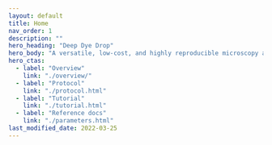 ```yaml
---
layout: default
title: Home
nav_order: 1
description: ""
hero_heading: "Deep Dye Drop"
hero_body: "A versatile, low-cost, and highly reproducible microscopy assay that uses sequential density displacement to obtain detailed cell cycle information and single-cell phenotypes."
hero_ctas:
  - label: "Overview"
    link: "./overview/"
  - label: "Protocol"
    link: "./protocol.html"	
  - label: "Tutorial"
    link: "./tutorial.html"
  - label: "Reference docs"
    link: "./parameters.html"
last_modified_date: 2022-03-25
---
```


